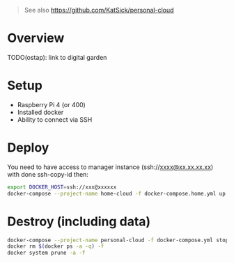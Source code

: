 > See also https://github.com/KatSick/personal-cloud

# Overview

TODO(ostap): link to digital garden

# Setup

- Raspberry Pi 4 (or 400)
- Installed docker
- Ability to connect via SSH

# Deploy

You need to have access to manager instance (ssh://xxxx@xx.xx.xx.xx) with done ssh-copy-id then:

```bash
export DOCKER_HOST=ssh://xxx@xxxxxx
docker-compose --project-name home-cloud -f docker-compose.home.yml up --detach --build --remove-orphans
```

# Destroy (including data)

```bash
docker-compose --project-name personal-cloud -f docker-compose.yml stop
docker rm $(docker ps -a -q) -f
docker system prune -a -f
```
